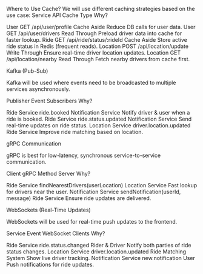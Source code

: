 
Where to Use Cache?
We will use different caching strategies based on the use case:
Service                 API                      Cache Type         Why?

User        GET /api/user/profile           Cache Aside           Reduce DB calls for user data.
User        GET /api/user/drivers              Read Through        Preload driver data into cache for faster lookup.
Ride        GET /api/ride/status/:rideId        Cache Aside        Store active ride status in Redis (frequent reads).
Location      POST /api/location/update        Write Through        Ensure real-time driver location updates.
Location      GET /api/location/nearby        Read Through        Fetch nearby drivers from cache first.

Kafka (Pub-Sub)

Kafka will be used where events need to be broadcasted to multiple services asynchronously.

Publisher           Event                       Subscribers                  Why?

Ride Service         ride.booked               Notification Service         Notify driver & user when a ride is booked.
Ride Service          ride.status.updated        Notification Service         Send real-time updates on ride status.
Location Service     driver.location.updated        Ride Service            Improve ride matching based on location.

gRPC Communication

gRPC is best for low-latency, synchronous service-to-service communication.

Client                      gRPC Method                                      Server              Why?

Ride Service             findNearestDrivers(userLocation)        Location Service        Fast lookup for drivers near the user.
Notification Service        sendNotification(userId, message)        Ride Service        Ensure ride updates are delivered.

WebSockets (Real-Time Updates)


WebSockets will be used for real-time push updates to the frontend.

Service                     Event                           WebSocket Clients             Why?

Ride Service             ride.status.changed                  Rider & Driver            Notify both parties of ride status changes.
Location Service        driver.location.updated        Ride Matching System        Show live driver tracking.
Notification Service        new.notification                 User                           Push notifications for ride updates.